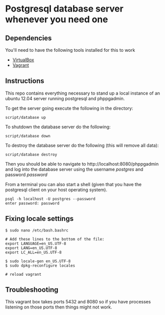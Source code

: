 # Postgresql database server whenever you need one

## Dependencies

You'll need to have the following tools installed for this to work

* [VirtualBox](https://www.virtualbox.org/wiki/Downloads)
* [Vagrant](http://vagrantup.com/)

## Instructions

This repo contains everything necessary to stand up a local instance of an
ubuntu 12.04 server running postgresql and phppgadmin.

To get the server going execute the following in the directory:

    script/database up

To shutdown the database server do the following:

    script/database down

To destroy the database server do the following (this will remove all data):

    script/database destroy

Then you should be able to navigate to http://localhost:8080/phppgadmin and log
into the database server using the username *postgres* and password *password*

From a terminal you can also start a shell (given that you have the postgresql
client on your host operating system).

    psql -h localhost -U postgres --password
    enter password: password
    
## Fixing locale settings

    $ sudo nano /etc/bash.bashrc

    # Add these lines to the bottom of the file:
    export LANGUAGE=en_US.UTF-8
    export LANG=en_US.UTF-8
    export LC_ALL=en_US.UTF-8

    $ sudo locale-gen en_US.UTF-8
    $ sudo dpkg-reconfigure locales
    
    # reload vagrant

## Troubleshooting

This vagrant box takes ports 5432 and 8080 so if you have processes listening
on those ports then things might not work.

